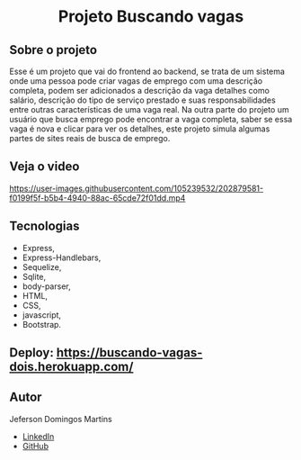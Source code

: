 # <h1 align="center">  Projeto Buscando vagas </h1>

## <b>Sobre o projeto</b> </br>
<p>Esse é um projeto que vai do frontend ao backend, se trata de um sistema onde uma pessoa pode criar vagas de emprego com uma descrição completa,
podem ser adicionados a descrição da vaga detalhes como salário, descrição do tipo de serviço prestado e suas responsabilidades entre outras características
de uma vaga real. Na outra parte do projeto um usuário que busca emprego pode encontrar a vaga completa, saber se essa vaga é nova e clicar para ver os detalhes, este
projeto simula algumas partes de sites reais de busca de emprego.</p>


## Veja o video
https://user-images.githubusercontent.com/105239532/202879581-f0199f5f-b5b4-4940-88ac-65cde72f01dd.mp4


## Tecnologias

- Express,</br>
- Express-Handlebars,
- Sequelize,</br>
- Sqlite,
- body-parser,
- HTML,
- CSS,
- javascript,
- Bootstrap.

## Deploy: https://buscando-vagas-dois.herokuapp.com/

## Autor
Jeferson Domingos Martins

- [LinkedIn](https://www.linkedin.com/in/jefersondomingos)</br>
- [GitHub](https://github.com/JefersonDomingos)
